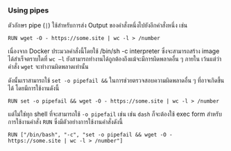 ### **Using pipes**

ตัวอักษร pipe (`|`) ใช้สำหรับการส่ง Output ของคำสั่งหนึ่งไปยังอีกคำสั่งหนึ่ง เช่น

```
RUN wget -O - https://some.site | wc -l > /number
```

เนื่องจาก Docker ประมวลคำสั่งนี้โดยใช้ /bin/sh -c interpreter  ซึ่งจะสามารถสร้าง image ได้สำเร็จตราบใดที่ `wc –l` ยังสามารถทำงานได้ถูกต้องถึงแม้จะมีการผิดพลาดอื่น ๆ ภายใน เว้นแต่ว่าคำสั่ง `wget` จะทำงานผิดพลาดเท่านั้น

ดังนั้นเราสามารถใช้  `set -o pipefail &&`  ในการช่วยตรวจสอบความผิดพลาดอื่น ๆ ที่อาจเกิดขึ้นได้ โดยมีการใช้งานดังนี้

```
RUN set -o pipefail && wget -O - https://some.site | wc -l > /number
```

แต่ไม่ใช่ทุก shell ที่จะสามารถใช้ `-o pipefail` เช่น เช่น `dash` ก็จะต้องใช้ exec form สำหรับการใช้งานคำสั่ง `RUN` ซึ่งมีตัวอย่างการใช้งานคำสั่งดังนี้

```
RUN ["/bin/bash", "-c", "set -o pipefail && wget -O - https://some.site | wc -l > /number"]
```
